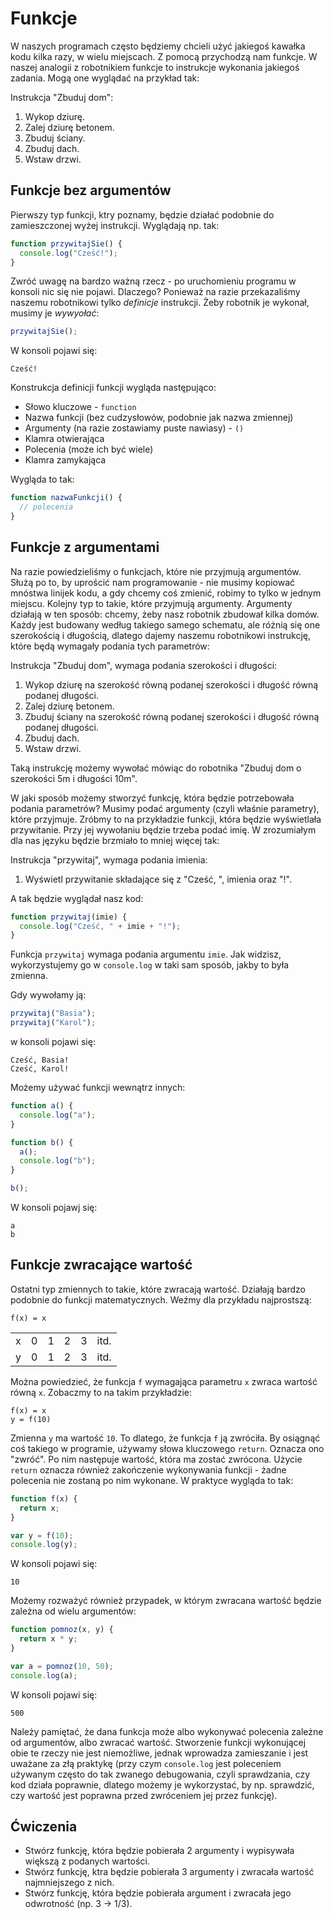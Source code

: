 # Funkcje
W naszych programach często będziemy chcieli użyć jakiegoś kawałka kodu kilka razy, w wielu miejscach. Z pomocą przychodzą nam funkcje. W naszej analogii z robotnikiem funkcje to instrukcje wykonania jakiegoś zadania. Mogą one wyglądać na przykład tak:

Instrukcja "Zbuduj dom":
1. Wykop dziurę.
2. Zalej dziurę betonem.
3. Zbuduj ściany.
4. Zbuduj dach.
5. Wstaw drzwi.

## Funkcje bez argumentów
Pierwszy typ funkcji, ktry poznamy, będzie działać podobnie do zamieszczonej wyżej instrukcji. Wyglądają np. tak:
```javascript
function przywitajSie() {
  console.log("Cześć!");
}
```

Zwróć uwagę na bardzo ważną rzecz - po uruchomieniu programu w konsoli nic się nie pojawi. Dlaczego? Ponieważ na razie przekazaliśmy naszemu robotnikowi tylko *definicje* instrukcji. Żeby robotnik je wykonał, musimy je *wywyołać*:
```javascript
przywitajSie();
```


W konsoli pojawi się:
```
Cześć!
```

Konstrukcja definicji funkcji wygląda następująco:
* Słowo kluczowe - `function`
* Nazwa funkcji (bez cudzysłowów, podobnie jak nazwa zmiennej)
* Argumenty (na razie zostawiamy puste nawiasy) - `()`
* Klamra otwierająca
* Polecenia (może ich być wiele)
* Klamra zamykająca

Wygląda to tak:
```javascript
function nazwaFunkcji() {
  // polecenia
}
```

## Funkcje z argumentami
Na razie powiedzieliśmy o funkcjach, które nie przyjmują argumentów. Służą po to, by uprościć nam programowanie - nie musimy kopiować mnóstwa linijek kodu, a gdy chcemy coś zmienić, robimy to tylko w jednym miejscu. Kolejny typ to takie, które przyjmują argumenty. Argumenty działają w ten sposób: chcemy, żeby nasz robotnik zbudował kilka domów. Każdy jest budowany według takiego samego schematu, ale różnią się one szerokością i długością, dlatego dajemy naszemu robotnikowi instrukcję, które będą wymagały podania tych parametrów:

Instrukcja "Zbuduj dom", wymaga podania szerokości i długości:
1. Wykop dziurę na szerokość równą podanej szerokości i długość równą podanej długości.
2. Zalej dziurę betonem.
3. Zbuduj ściany na szerokość równą podanej szerokości i długość równą podanej długości.
4. Zbuduj dach.
5. Wstaw drzwi.

Taką instrukcję możemy wywołać mówiąc do robotnika "Zbuduj dom o szerokości 5m i długości 10m".

W jaki sposób możemy stworzyć funkcję, która będzie potrzebowała podania parametrów? Musimy podać argumenty (czyli właśnie parametry), które przyjmuje. Zróbmy to na przykładzie funkcji, która będzie wyświetlała przywitanie. Przy jej wywołaniu będzie trzeba podać imię. W zrozumiałym dla nas języku będzie brzmiało to mniej więcej tak:

Instrukcja "przywitaj", wymaga podania imienia:
1. Wyświetl przywitanie składające się z "Cześć, ", imienia oraz "!".

A tak będzie wyglądał nasz kod:
```javascript
function przywitaj(imie) {
  console.log("Cześć, " + imie + "!");
}
```

Funkcja `przywitaj` wymaga podania argumentu `imie`. Jak widzisz, wykorzystujemy go w `console.log` w taki sam sposób, jakby to była zmienna.

Gdy wywołamy ją:
```javascript
przywitaj("Basia");
przywitaj("Karol");
```

w konsoli pojawi się:
```
Cześć, Basia!
Cześć, Karol!
```

Możemy używać funkcji wewnątrz innych:
```javascript
function a() {
  console.log("a");
}

function b() {
  a();
  console.log("b");
}

b();
```

W konsoli pojawj się:
```
a
b
```

## Funkcje zwracające wartość
Ostatni typ zmiennych to takie, które zwracają wartość. Działają bardzo podobnie do funkcji matematycznych. Weźmy dla przykładu najprostszą:
```
f(x) = x
```

<table>
  <tbody>
    <tr>
      <td>x</td>
      <td>0</td>
      <td>1</td>
      <td>2</td>
      <td>3</td>
      <td>itd.</td>
    </tr>
    <tr>
      <td>y</td>
      <td>0</td>
      <td>1</td>
      <td>2</td>
      <td>3</td>
      <td>itd.</td>
    </tr>
  </tbody>
</table>

Można powiedzieć, że funkcja `f` wymagająca parametru `x` zwraca wartość równą `x`. Zobaczmy to na takim przykładzie:
```
f(x) = x
y = f(10)
```

Zmienna `y` ma wartość `10`. To dlatego, że funkcja `f` ją zwróciła. By osiągnąć coś takiego w programie, używamy słowa kluczowego `return`. Oznacza ono "zwróć". Po nim następuje wartość, która ma zostać zwrócona. Użycie `return` oznacza również zakończenie wykonywania funkcji - żadne polecenia nie zostaną po nim wykonane. W praktyce wygląda to tak:
```javascript
function f(x) {
  return x;
}

var y = f(10);
console.log(y);
```

W konsoli pojawi się:
```
10
```

Możemy rozważyć również przypadek, w którym zwracana wartość będzie zależna od wielu argumentów:
```javascript
function pomnoz(x, y) {
  return x * y;
}

var a = pomnoz(10, 50);
console.log(a);
```

W konsoli pojawi się:
```
500
```

Należy pamiętać, że dana funkcja może albo wykonywać polecenia zależne od argumentów, albo zwracać wartość. Stworzenie funkcji wykonującej obie te rzeczy nie jest niemożliwe, jednak wprowadza zamieszanie i jest uważane za złą praktykę (przy czym `console.log` jest poleceniem używanym często do tak zwanego debugowania, czyli sprawdzania, czy kod działa poprawnie, dlatego możemy je wykorzystać, by np. sprawdzić, czy wartość jest poprawna przed zwróceniem jej przez funkcję).

## Ćwiczenia
* Stwórz funkcję, która będzie pobierała 2 argumenty i wypisywała większą z podanych wartości.
* Stwórz funkcję, ktra będzie pobierała 3 argumenty i zwracała wartość najmniejszego z nich.
* Stwórz funkcję, która będzie pobierała argument i zwracała jego odwrotność (np. 3 -> 1/3).
